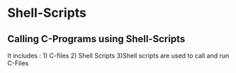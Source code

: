 # Shell-Scripts
<h2>Calling C-Programs using Shell-Scripts</h2>
It includes :
1) C-files
2) Shell Scripts
3)Shell scripts are used to call and run C-Files
